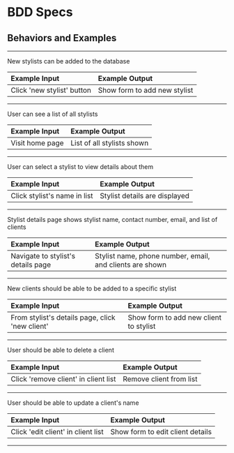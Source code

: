 # BDD Specs

## Behaviors and Examples

---

New stylists can be added to the database

| Example Input | Example Output |
| :--- | :--- |
| Click 'new stylist' button | Show form to add new stylist |

---

User can see a list of all stylists

| Example Input | Example Output |
| :--- | :--- |
| Visit home page | List of all stylists shown |

---

User can select a stylist to view details about them

| Example Input | Example Output |
| :--- | :--- |
| Click stylist's name in list | Stylist details are displayed |

---

Stylist details page shows stylist name, contact number, email, and list of clients

| Example Input | Example Output |
| :--- | :--- |
| Navigate to stylist's details page | Stylist name, phone number, email, and clients are shown |

---

New clients should be able to be added to a specific stylist

| Example Input | Example Output |
| :--- | :--- |
| From stylist's details page, click 'new client' | Show form to add new client to stylist |

---

User should be able to delete a client

| Example Input | Example Output |
| :--- | :--- |
| Click 'remove client' in client list | Remove client from list |

---

User should be able to update a client's name

| Example Input | Example Output |
| :--- | :--- |
| Click 'edit client' in client list | Show form to edit client details |

---
